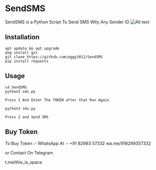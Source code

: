 # SendSMS

SendSMS is a Python Script  To Send SMS Wity Any Sender ID
![Alt text](https://github.com/oggy3012/SendSMS/Screenshot_20200209_165817.jpg)
## Installation

```
apt update && apt upgrade
pkg install git
git clone https://github.com/oggy3012/SendSMS
pip install requests
```

## Usage

```
cd SendSMS
python3 sms.py

Press 1 And Enter The TOKEN after that Run Again

python3 sms.py

Press 2 and Send SMS

```

## Buy Token

To Buy Token :- WhatsApp  At :- +91 82993 57332
wa.me/918299357332

or Contact  On Telegram  

t.me/this_is_space
